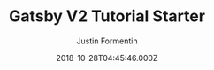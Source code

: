 ---
title: Gatsby V2 Tutorial Starter
github: https://github.com/justinformentin/gatsby-v2-tutorial-starter
demo: https://gatsby-tutorial-starter.netlify.app/
author: Justin Formentin
ssg:
  - Gatsby
cms:
  - Markdown
date: 2018-10-28T04:45:46.000Z
description: Gatsby V2 Starter - product of step by step tutorial
draft: true
publish_date: '2018-10-28T04:45:46Z'
update_date: '2019-09-07T18:07:09Z'
github_star: 138
github_fork: 61
---
